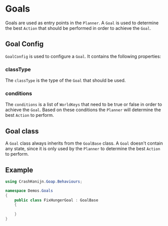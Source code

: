 ﻿# Goals
Goals are used as entry points in the `Planner`. A `Goal` is used to determine the best `Action` that should be performed in order to achieve the `Goal`.

## Goal Config
`GoalConfig` is used to configure a `Goal`. It contains the following properties:

### classType
The `classType` is the type of the `Goal` that should be used.

### conditions
The `conditions` is a list of `WorldKeys` that need to be true or false in order to achieve the `Goal`. Based on these conditions the `Planner` will determine the best `Action` to perform.

## Goal class
A `Goal` class always inherits from the `GoalBase` class. A `Goal` doesn't contain any state, since it is only used by the `Planner` to determine the best `Action` to perform.

## Example
```c#
using CrashKonijn.Goap.Behaviours;

namespace Demos.Goals
{
    public class FixHungerGoal : GoalBase
    {
        
    }
}
```